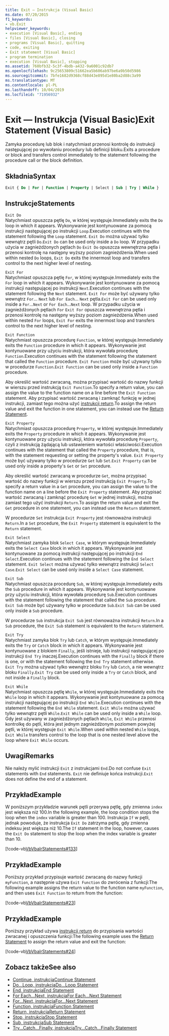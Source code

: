 ```yaml
---
title: Exit — Instrukcja (Visual Basic)
ms.date: 07/20/2015
f1_keywords:
- vb.Exit
helpviewer_keywords:
- execution [Visual Basic], ending
- files [Visual Basic], closing
- programs [Visual Basic], quitting
- code, exiting
- Exit statement [Visual Basic]
- program termination
- execution [Visual Basic], stopping
ms.assetid: 760bfb32-5c3f-4bdb-a432-9a6001c92db7
ms.openlocfilehash: 9c25653809c51662ea5b606ab97be6a9b50d5986
ms.sourcegitcommit: 7bfe1682d9368cf88d43e895d1e80ba2d88c3a99
ms.translationtype: MT
ms.contentlocale: pl-PL
ms.lasthandoff: 10/04/2019
ms.locfileid: "71956932"
---
```

# <a name="exit-statement-visual-basic"></a><span data-ttu-id="29d0a-102">Exit — Instrukcja (Visual Basic)</span><span class="sxs-lookup"><span data-stu-id="29d0a-102">Exit Statement (Visual Basic)</span></span>

<span data-ttu-id="29d0a-103">Zamyka procedurę lub blok i natychmiast przenosi kontrolę do instrukcji następującej po wywołaniu procedury lub definicji bloku.</span><span class="sxs-lookup"><span data-stu-id="29d0a-103">Exits a procedure or block and transfers control immediately to the statement following the procedure call or the block definition.</span></span>

## <a name="syntax"></a><span data-ttu-id="29d0a-104">Składnia</span><span class="sxs-lookup"><span data-stu-id="29d0a-104">Syntax</span></span>

```vb
Exit { Do | For | Function | Property | Select | Sub | Try | While }
```

## <a name="statements"></a><span data-ttu-id="29d0a-105">Instrukcje</span><span class="sxs-lookup"><span data-stu-id="29d0a-105">Statements</span></span>

 `Exit Do`  
 <span data-ttu-id="29d0a-106">Natychmiast opuszcza pętlę `Do`, w której występuje.</span><span class="sxs-lookup"><span data-stu-id="29d0a-106">Immediately exits the `Do` loop in which it appears.</span></span> <span data-ttu-id="29d0a-107">Wykonywanie jest kontynuowane za pomocą instrukcji następującej po instrukcji `Loop`.</span><span class="sxs-lookup"><span data-stu-id="29d0a-107">Execution continues with the statement following the `Loop` statement.</span></span> <span data-ttu-id="29d0a-108">`Exit Do` można używać tylko wewnątrz pętli `Do`.</span><span class="sxs-lookup"><span data-stu-id="29d0a-108">`Exit Do` can be used only inside a `Do` loop.</span></span> <span data-ttu-id="29d0a-109">W przypadku użycia w zagnieżdżonych pętlach `Do` `Exit Do` opuszcza wewnętrzna pętla i przenosi kontrolę na następny wyższy poziom zagnieżdżenia.</span><span class="sxs-lookup"><span data-stu-id="29d0a-109">When used within nested `Do` loops, `Exit Do` exits the innermost loop and transfers control to the next higher level of nesting.</span></span>

 `Exit For`  
 <span data-ttu-id="29d0a-110">Natychmiast opuszcza pętlę `For`, w której występuje.</span><span class="sxs-lookup"><span data-stu-id="29d0a-110">Immediately exits the `For` loop in which it appears.</span></span> <span data-ttu-id="29d0a-111">Wykonywanie jest kontynuowane za pomocą instrukcji następującej po instrukcji `Next`.</span><span class="sxs-lookup"><span data-stu-id="29d0a-111">Execution continues with the statement following the `Next` statement.</span></span> <span data-ttu-id="29d0a-112">`Exit For` może być używany tylko wewnątrz `For`... `Next` lub `For Each`... `Next` pętla.</span><span class="sxs-lookup"><span data-stu-id="29d0a-112">`Exit For` can be used only inside a `For`...`Next` or `For Each`...`Next` loop.</span></span> <span data-ttu-id="29d0a-113">W przypadku użycia w zagnieżdżonych pętlach `For` `Exit For` opuszcza wewnętrzna pętla i przenosi kontrolę na następny wyższy poziom zagnieżdżenia.</span><span class="sxs-lookup"><span data-stu-id="29d0a-113">When used within nested `For` loops, `Exit For` exits the innermost loop and transfers control to the next higher level of nesting.</span></span>

 `Exit Function`  
 <span data-ttu-id="29d0a-114">Natychmiast opuszcza procedurę `Function`, w której występuje.</span><span class="sxs-lookup"><span data-stu-id="29d0a-114">Immediately exits the `Function` procedure in which it appears.</span></span> <span data-ttu-id="29d0a-115">Wykonywanie jest kontynuowane przy użyciu instrukcji, która wywołała procedurę `Function`.</span><span class="sxs-lookup"><span data-stu-id="29d0a-115">Execution continues with the statement following the statement that called the `Function` procedure.</span></span> <span data-ttu-id="29d0a-116">`Exit Function` może być używany tylko w procedurze `Function`.</span><span class="sxs-lookup"><span data-stu-id="29d0a-116">`Exit Function` can be used only inside a `Function` procedure.</span></span>

 <span data-ttu-id="29d0a-117">Aby określić wartość zwracaną, można przypisać wartość do nazwy funkcji w wierszu przed instrukcją `Exit Function`.</span><span class="sxs-lookup"><span data-stu-id="29d0a-117">To specify a return value, you can assign the value to the function name on a line before the `Exit Function` statement.</span></span> <span data-ttu-id="29d0a-118">Aby przypisać wartość zwracaną i zamknąć funkcję w jednej instrukcji, zamiast tego można użyć [instrukcji return](return-statement.md).</span><span class="sxs-lookup"><span data-stu-id="29d0a-118">To assign the return value and exit the function in one statement, you can instead use the [Return Statement](return-statement.md).</span></span>

 `Exit Property`  
 <span data-ttu-id="29d0a-119">Natychmiast opuszcza procedurę `Property`, w której występuje.</span><span class="sxs-lookup"><span data-stu-id="29d0a-119">Immediately exits the `Property` procedure in which it appears.</span></span> <span data-ttu-id="29d0a-120">Wykonywanie jest kontynuowane przy użyciu instrukcji, która wywołała procedurę `Property`, czyli z instrukcją żądającą lub ustawieniem wartości właściwości.</span><span class="sxs-lookup"><span data-stu-id="29d0a-120">Execution continues with the statement that called the `Property` procedure, that is, with the statement requesting or setting the property's value.</span></span> <span data-ttu-id="29d0a-121">`Exit Property` może być używany tylko w procedurze `Get` lub `Set`.</span><span class="sxs-lookup"><span data-stu-id="29d0a-121">`Exit Property` can be used only inside a property's `Get` or `Set` procedure.</span></span>

 <span data-ttu-id="29d0a-122">Aby określić wartość zwracaną w procedurze `Get`, można przypisać wartość do nazwy funkcji w wierszu przed instrukcją `Exit Property`.</span><span class="sxs-lookup"><span data-stu-id="29d0a-122">To specify a return value in a `Get` procedure, you can assign the value to the function name on a line before the `Exit Property` statement.</span></span> <span data-ttu-id="29d0a-123">Aby przypisać wartość zwracaną i zamknąć procedurę `Get` w jednej instrukcji, można zamiast tego użyć instrukcji `Return`.</span><span class="sxs-lookup"><span data-stu-id="29d0a-123">To assign the return value and exit the `Get` procedure in one statement, you can instead use the `Return` statement.</span></span>

 <span data-ttu-id="29d0a-124">W procedurze `Set` instrukcja `Exit Property` jest równoważna instrukcji `Return`.</span><span class="sxs-lookup"><span data-stu-id="29d0a-124">In a `Set` procedure, the `Exit Property` statement is equivalent to the `Return` statement.</span></span>

 `Exit Select`  
 <span data-ttu-id="29d0a-125">Natychmiast zamyka blok `Select Case`, w którym występuje.</span><span class="sxs-lookup"><span data-stu-id="29d0a-125">Immediately exits the `Select Case` block in which it appears.</span></span> <span data-ttu-id="29d0a-126">Wykonywanie jest kontynuowane za pomocą instrukcji następującej po instrukcji `End Select`.</span><span class="sxs-lookup"><span data-stu-id="29d0a-126">Execution continues with the statement following the `End Select` statement.</span></span> <span data-ttu-id="29d0a-127">`Exit Select` można używać tylko wewnątrz instrukcji `Select Case`.</span><span class="sxs-lookup"><span data-stu-id="29d0a-127">`Exit Select` can be used only inside a `Select Case` statement.</span></span>

 `Exit Sub`  
 <span data-ttu-id="29d0a-128">Natychmiast opuszcza procedurę `Sub`, w której występuje.</span><span class="sxs-lookup"><span data-stu-id="29d0a-128">Immediately exits the `Sub` procedure in which it appears.</span></span> <span data-ttu-id="29d0a-129">Wykonywanie jest kontynuowane przy użyciu instrukcji, która wywołała procedurę `Sub`.</span><span class="sxs-lookup"><span data-stu-id="29d0a-129">Execution continues with the statement following the statement that called the `Sub` procedure.</span></span> <span data-ttu-id="29d0a-130">`Exit Sub` może być używany tylko w procedurze `Sub`.</span><span class="sxs-lookup"><span data-stu-id="29d0a-130">`Exit Sub` can be used only inside a `Sub` procedure.</span></span>

 <span data-ttu-id="29d0a-131">W procedurze `Sub` instrukcja `Exit Sub` jest równoważna instrukcji `Return`.</span><span class="sxs-lookup"><span data-stu-id="29d0a-131">In a `Sub` procedure, the `Exit Sub` statement is equivalent to the `Return` statement.</span></span>

 `Exit Try`  
 <span data-ttu-id="29d0a-132">Natychmiast zamyka blok `Try` lub `Catch`, w którym występuje.</span><span class="sxs-lookup"><span data-stu-id="29d0a-132">Immediately exits the `Try` or `Catch` block in which it appears.</span></span> <span data-ttu-id="29d0a-133">Wykonywanie jest kontynuowane z blokiem `Finally`, jeśli istnieje, lub instrukcji następującej po instrukcji `End Try` inaczej.</span><span class="sxs-lookup"><span data-stu-id="29d0a-133">Execution continues with the `Finally` block if there is one, or with the statement following the `End Try` statement otherwise.</span></span> <span data-ttu-id="29d0a-134">`Exit Try` można używać tylko wewnątrz bloku `Try` lub `Catch`, a nie wewnątrz bloku `Finally`.</span><span class="sxs-lookup"><span data-stu-id="29d0a-134">`Exit Try` can be used only inside a `Try` or `Catch` block, and not inside a `Finally` block.</span></span>

 `Exit While`  
 <span data-ttu-id="29d0a-135">Natychmiast opuszcza pętlę `While`, w której występuje.</span><span class="sxs-lookup"><span data-stu-id="29d0a-135">Immediately exits the `While` loop in which it appears.</span></span> <span data-ttu-id="29d0a-136">Wykonywanie jest kontynuowane za pomocą instrukcji następującej po instrukcji `End While`.</span><span class="sxs-lookup"><span data-stu-id="29d0a-136">Execution continues with the statement following the `End While` statement.</span></span> <span data-ttu-id="29d0a-137">`Exit While` można używać tylko wewnątrz pętli `While`.</span><span class="sxs-lookup"><span data-stu-id="29d0a-137">`Exit While` can be used only inside a `While` loop.</span></span> <span data-ttu-id="29d0a-138">Gdy jest używany w zagnieżdżonych pętlach `While`, `Exit While` przenosi kontrolkę do pętli, która jest jednym zagnieżdżonym poziomem powyżej pętli, w której występuje `Exit While`.</span><span class="sxs-lookup"><span data-stu-id="29d0a-138">When used within nested `While` loops, `Exit While` transfers control to the loop that is one nested level above the loop where `Exit While` occurs.</span></span>

## <a name="remarks"></a><span data-ttu-id="29d0a-139">Uwagi</span><span class="sxs-lookup"><span data-stu-id="29d0a-139">Remarks</span></span>

<span data-ttu-id="29d0a-140">Nie należy mylić instrukcji `Exit` z instrukcjami `End`.</span><span class="sxs-lookup"><span data-stu-id="29d0a-140">Do not confuse `Exit` statements with `End` statements.</span></span> <span data-ttu-id="29d0a-141">`Exit` nie definiuje końca instrukcji.</span><span class="sxs-lookup"><span data-stu-id="29d0a-141">`Exit` does not define the end of a statement.</span></span>

## <a name="example"></a><span data-ttu-id="29d0a-142">Przykład</span><span class="sxs-lookup"><span data-stu-id="29d0a-142">Example</span></span>

<span data-ttu-id="29d0a-143">W poniższym przykładzie warunek pętli przerywa pętlę, gdy zmienna `index` jest większa niż 100.</span><span class="sxs-lookup"><span data-stu-id="29d0a-143">In the following example, the loop condition stops the loop when the `index` variable is greater than 100.</span></span> <span data-ttu-id="29d0a-144">Instrukcja `If` w pętli, jednak powoduje, że instrukcja `Exit Do` zatrzyma pętlę, gdy zmienna indeksu jest większa niż 10.</span><span class="sxs-lookup"><span data-stu-id="29d0a-144">The `If` statement in the loop, however, causes the `Exit Do` statement to stop the loop when the index variable is greater than 10.</span></span>

[!code-vb[VbVbalrStatements#133](~/samples/snippets/visualbasic/VS_Snippets_VBCSharp/VbVbalrStatements/VB/class10.vb#133)]

## <a name="example"></a><span data-ttu-id="29d0a-145">Przykład</span><span class="sxs-lookup"><span data-stu-id="29d0a-145">Example</span></span>

<span data-ttu-id="29d0a-146">Poniższy przykład przypisuje wartość zwracaną do nazwy funkcji `myFunction`, a następnie używa `Exit Function` do zwrócenia z funkcji:</span><span class="sxs-lookup"><span data-stu-id="29d0a-146">The following example assigns the return value to the function name `myFunction`, and then uses `Exit Function` to return from the function:</span></span>

[!code-vb[VbVbalrStatements#23](~/samples/snippets/visualbasic/VS_Snippets_VBCSharp/VbVbalrStatements/VB/Class1.vb#23)]

## <a name="example"></a><span data-ttu-id="29d0a-147">Przykład</span><span class="sxs-lookup"><span data-stu-id="29d0a-147">Example</span></span>

<span data-ttu-id="29d0a-148">Poniższy przykład używa [instrukcji return](return-statement.md) do przypisania wartości zwracanej i opuszczenia funkcji:</span><span class="sxs-lookup"><span data-stu-id="29d0a-148">The following example uses the [Return Statement](return-statement.md) to assign the return value and exit the function:</span></span>

[!code-vb[VbVbalrStatements#24](~/samples/snippets/visualbasic/VS_Snippets_VBCSharp/VbVbalrStatements/VB/Class1.vb#24)]

## <a name="see-also"></a><span data-ttu-id="29d0a-149">Zobacz także</span><span class="sxs-lookup"><span data-stu-id="29d0a-149">See also</span></span>

- [<span data-ttu-id="29d0a-150">Continue, instrukcja</span><span class="sxs-lookup"><span data-stu-id="29d0a-150">Continue Statement</span></span>](continue-statement.md)
- [<span data-ttu-id="29d0a-151">Do...Loop, instrukcja</span><span class="sxs-lookup"><span data-stu-id="29d0a-151">Do...Loop Statement</span></span>](do-loop-statement.md)
- [<span data-ttu-id="29d0a-152">End, instrukcja</span><span class="sxs-lookup"><span data-stu-id="29d0a-152">End Statement</span></span>](end-statement.md)
- [<span data-ttu-id="29d0a-153">For Each...Next, instrukcja</span><span class="sxs-lookup"><span data-stu-id="29d0a-153">For Each...Next Statement</span></span>](for-each-next-statement.md)
- [<span data-ttu-id="29d0a-154">For...Next, instrukcja</span><span class="sxs-lookup"><span data-stu-id="29d0a-154">For...Next Statement</span></span>](for-next-statement.md)
- [<span data-ttu-id="29d0a-155">Function, instrukcja</span><span class="sxs-lookup"><span data-stu-id="29d0a-155">Function Statement</span></span>](function-statement.md)
- [<span data-ttu-id="29d0a-156">Return, instrukcja</span><span class="sxs-lookup"><span data-stu-id="29d0a-156">Return Statement</span></span>](return-statement.md)
- [<span data-ttu-id="29d0a-157">Stop, instrukcja</span><span class="sxs-lookup"><span data-stu-id="29d0a-157">Stop Statement</span></span>](stop-statement.md)
- [<span data-ttu-id="29d0a-158">Sub, instrukcja</span><span class="sxs-lookup"><span data-stu-id="29d0a-158">Sub Statement</span></span>](sub-statement.md)
- [<span data-ttu-id="29d0a-159">Try...Catch...Finally, instrukcja</span><span class="sxs-lookup"><span data-stu-id="29d0a-159">Try...Catch...Finally Statement</span></span>](try-catch-finally-statement.md)

